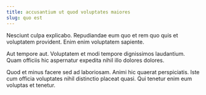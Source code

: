 ```yaml
---
title: accusantium ut quod voluptates maiores
slug: quo est
---
```


Nesciunt culpa explicabo. Repudiandae eum quo et rem quo quis et voluptatem provident. Enim enim voluptatem sapiente.

Aut tempore aut. Voluptatem et modi tempore dignissimos laudantium. Quam officiis hic aspernatur expedita nihil illo dolores dolores.

Quod et minus facere sed ad laboriosam. Animi hic quaerat perspiciatis. Iste cum officia voluptates nihil distinctio placeat quasi. Qui tenetur enim eum voluptas et tenetur.
